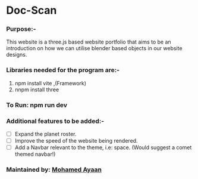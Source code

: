 # Doc-Scan

### Purpose:-
 This website is a three.js based website portfolio that aims to be an introduction on how we can utilise blender based objects in our website designs.
 
### Libraries needed for the program are:-

1. npm install vite ,(Framework)
2. nnpm install three

### To Run: npm run dev

### Additional features to be added:-

- [ ] Expand the planet roster.
- [ ] Improve the speed of the website being rendered.
- [ ] Add a Navbar relevant to the theme, i.e: space. (Would suggest a comet themed navbar!)

### Maintained by: [Mohamed Ayaan](https://github.com/Mohamed-Ayaan358)
